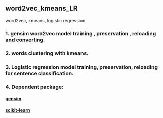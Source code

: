 ## word2vec_kmeans_LR
word2vec, kmeans, logistic regression
### 1. gensim word2vec model training , preservation , reloading and converting.
### 2. words clustering with kmeans.
### 3. Logistic regression model training, preservation, reloading for sentence classification.

### 4. Dependent package:
#### [gensim](https://radimrehurek.com/gensim/)
#### [scikit-learn](http://scikit-learn.org/stable/)

